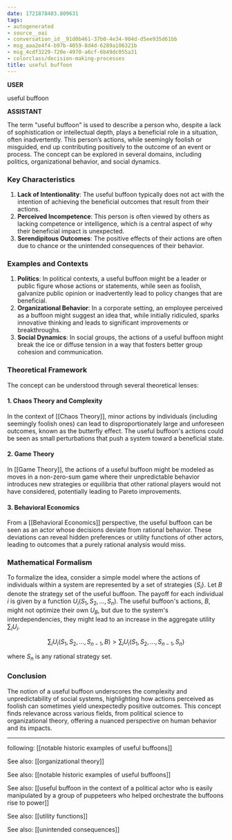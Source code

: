 ```yaml
---
date: 1721878403.809631
tags:
- autogenerated
- source__oai
- conversation_id__91d0b461-37b0-4e34-904d-d5ee935d61bb
- msg_aaa2e4f4-b97b-4059-8d4d-6289a106321b
- msg_4cdf3229-720e-4970-a6cf-6b49dc055a31
- colorclass/decision-making-processes
title: useful buffoon
---
```


**USER**

useful buffoon


**ASSISTANT**

The term "useful buffoon" is used to describe a person who, despite a lack of sophistication or intellectual depth, plays a beneficial role in a situation, often inadvertently. This person’s actions, while seemingly foolish or misguided, end up contributing positively to the outcome of an event or process. The concept can be explored in several domains, including politics, organizational behavior, and social dynamics.

### Key Characteristics
1. **Lack of Intentionality**: The useful buffoon typically does not act with the intention of achieving the beneficial outcomes that result from their actions.
2. **Perceived Incompetence**: This person is often viewed by others as lacking competence or intelligence, which is a central aspect of why their beneficial impact is unexpected.
3. **Serendipitous Outcomes**: The positive effects of their actions are often due to chance or the unintended consequences of their behavior.

### Examples and Contexts
1. **Politics**: In political contexts, a useful buffoon might be a leader or public figure whose actions or statements, while seen as foolish, galvanize public opinion or inadvertently lead to policy changes that are beneficial.
2. **Organizational Behavior**: In a corporate setting, an employee perceived as a buffoon might suggest an idea that, while initially ridiculed, sparks innovative thinking and leads to significant improvements or breakthroughs.
3. **Social Dynamics**: In social groups, the actions of a useful buffoon might break the ice or diffuse tension in a way that fosters better group cohesion and communication.

### Theoretical Framework
The concept can be understood through several theoretical lenses:

#### 1. **Chaos Theory and Complexity**
In the context of [[Chaos Theory]], minor actions by individuals (including seemingly foolish ones) can lead to disproportionately large and unforeseen outcomes, known as the butterfly effect. The useful buffoon's actions could be seen as small perturbations that push a system toward a beneficial state.

#### 2. **Game Theory**
In [[Game Theory]], the actions of a useful buffoon might be modeled as moves in a non-zero-sum game where their unpredictable behavior introduces new strategies or equilibria that other rational players would not have considered, potentially leading to Pareto improvements.

#### 3. **Behavioral Economics**
From a [[Behavioral Economics]] perspective, the useful buffoon can be seen as an actor whose decisions deviate from rational behavior. These deviations can reveal hidden preferences or utility functions of other actors, leading to outcomes that a purely rational analysis would miss.

### Mathematical Formalism
To formalize the idea, consider a simple model where the actions of individuals within a system are represented by a set of strategies $\{S_i\}$. Let $B$ denote the strategy set of the useful buffoon. The payoff for each individual $i$ is given by a function $U_i(S_1, S_2, \ldots, S_n)$. The useful buffoon's actions, $B$, might not optimize their own $U_B$, but due to the system's interdependencies, they might lead to an increase in the aggregate utility $\sum_{i} U_i$.

$$
\sum_{i} U_i(S_1, S_2, \ldots, S_{n-1}, B) > \sum_{i} U_i(S_1, S_2, \ldots, S_{n-1}, S_n)
$$

where $S_n$ is any rational strategy set.

### Conclusion
The notion of a useful buffoon underscores the complexity and unpredictability of social systems, highlighting how actions perceived as foolish can sometimes yield unexpectedly positive outcomes. This concept finds relevance across various fields, from political science to organizational theory, offering a nuanced perspective on human behavior and its impacts.


---


following: [[notable historic examples of useful buffoons]]

See also: [[organizational theory]]


See also: [[notable historic examples of useful buffoons]]


See also: [[useful buffoon in the context of a political actor who is easily manipulated by a group of puppeteers who helped orchestrate the buffoons rise to power]]


See also: [[utility functions]]


See also: [[unintended consequences]]